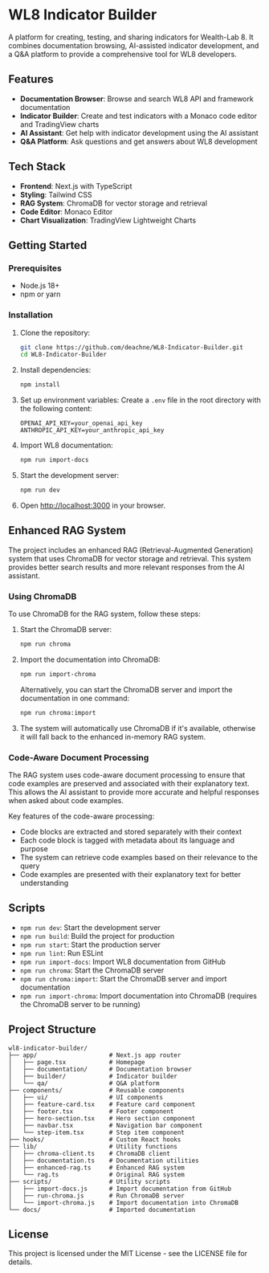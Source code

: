 # WL8 Indicator Builder

A platform for creating, testing, and sharing indicators for Wealth-Lab 8. It combines documentation browsing, AI-assisted indicator development, and a Q&A platform to provide a comprehensive tool for WL8 developers.

## Features

- **Documentation Browser**: Browse and search WL8 API and framework documentation
- **Indicator Builder**: Create and test indicators with a Monaco code editor and TradingView charts
- **AI Assistant**: Get help with indicator development using the AI assistant
- **Q&A Platform**: Ask questions and get answers about WL8 development

## Tech Stack

- **Frontend**: Next.js with TypeScript
- **Styling**: Tailwind CSS
- **RAG System**: ChromaDB for vector storage and retrieval
- **Code Editor**: Monaco Editor
- **Chart Visualization**: TradingView Lightweight Charts

## Getting Started

### Prerequisites

- Node.js 18+
- npm or yarn

### Installation

1. Clone the repository:
   ```bash
   git clone https://github.com/deachne/WL8-Indicator-Builder.git
   cd WL8-Indicator-Builder
   ```

2. Install dependencies:
   ```bash
   npm install
   ```

3. Set up environment variables:
   Create a `.env` file in the root directory with the following content:
   ```
   OPENAI_API_KEY=your_openai_api_key
   ANTHROPIC_API_KEY=your_anthropic_api_key
   ```

4. Import WL8 documentation:
   ```bash
   npm run import-docs
   ```

5. Start the development server:
   ```bash
   npm run dev
   ```

6. Open [http://localhost:3000](http://localhost:3000) in your browser.

## Enhanced RAG System

The project includes an enhanced RAG (Retrieval-Augmented Generation) system that uses ChromaDB for vector storage and retrieval. This system provides better search results and more relevant responses from the AI assistant.

### Using ChromaDB

To use ChromaDB for the RAG system, follow these steps:

1. Start the ChromaDB server:
   ```bash
   npm run chroma
   ```

2. Import the documentation into ChromaDB:
   ```bash
   npm run import-chroma
   ```

   Alternatively, you can start the ChromaDB server and import the documentation in one command:
   ```bash
   npm run chroma:import
   ```

3. The system will automatically use ChromaDB if it's available, otherwise it will fall back to the enhanced in-memory RAG system.

### Code-Aware Document Processing

The RAG system uses code-aware document processing to ensure that code examples are preserved and associated with their explanatory text. This allows the AI assistant to provide more accurate and helpful responses when asked about code examples.

Key features of the code-aware processing:

- Code blocks are extracted and stored separately with their context
- Each code block is tagged with metadata about its language and purpose
- The system can retrieve code examples based on their relevance to the query
- Code examples are presented with their explanatory text for better understanding

## Scripts

- `npm run dev`: Start the development server
- `npm run build`: Build the project for production
- `npm run start`: Start the production server
- `npm run lint`: Run ESLint
- `npm run import-docs`: Import WL8 documentation from GitHub
- `npm run chroma`: Start the ChromaDB server
- `npm run chroma:import`: Start the ChromaDB server and import documentation
- `npm run import-chroma`: Import documentation into ChromaDB (requires the ChromaDB server to be running)

## Project Structure

```
wl8-indicator-builder/
├── app/                    # Next.js app router
│   ├── page.tsx            # Homepage
│   ├── documentation/      # Documentation browser
│   ├── builder/            # Indicator builder
│   └── qa/                 # Q&A platform
├── components/             # Reusable components
│   ├── ui/                 # UI components
│   ├── feature-card.tsx    # Feature card component
│   ├── footer.tsx          # Footer component
│   ├── hero-section.tsx    # Hero section component
│   ├── navbar.tsx          # Navigation bar component
│   └── step-item.tsx       # Step item component
├── hooks/                  # Custom React hooks
├── lib/                    # Utility functions
│   ├── chroma-client.ts    # ChromaDB client
│   ├── documentation.ts    # Documentation utilities
│   ├── enhanced-rag.ts     # Enhanced RAG system
│   └── rag.ts              # Original RAG system
├── scripts/                # Utility scripts
│   ├── import-docs.js      # Import documentation from GitHub
│   ├── run-chroma.js       # Run ChromaDB server
│   └── import-chroma.js    # Import documentation into ChromaDB
└── docs/                   # Imported documentation
```

## License

This project is licensed under the MIT License - see the LICENSE file for details.
